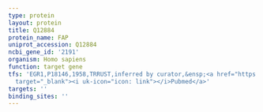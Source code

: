 ```yaml
---
type: protein
layout: protein
title: Q12884
protein_name: FAP
uniprot_accession: Q12884
ncbi_gene_id: '2191'
organism: Homo sapiens
function: target gene
tfs: 'EGR1,P18146,1958,TRRUST,inferred by curator,&ensp;<a href="https://www.ncbi.nlm.nih.gov/pubmed/?term=20515787%5Buid%5D"
  target="_blank"><i uk-icon="icon: link"></i>Pubmed</a>'
targets: ''
binding_sites: ''
---
```

